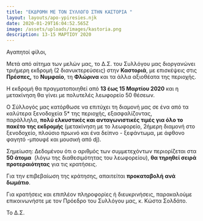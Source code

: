 ```yaml
---
title: "ΕΚΔΡΟΜΗ ΜΕ ΤΟΝ ΣΥΛΛΟΓΟ ΣΤΗΝ ΚΑΣΤΟΡΙΑ "
layout: layouts/apo-ypiresies.njk
date: 2020-01-29T16:04:52.565Z
image: /assets/uploads/images/kastoria.png
description: 13-15 ΜΑΡΤΙΟΥ 2020
---
```

Αγαπητοί φίλοι,

Μετά από αίτημα των μελών μας, το Δ.Σ. του Συλλόγου μας διοργανώνει τριήμερη εκδρομή (2 διανυκτερεύσεις) στην **Καστοριά**, με επισκέψεις στις **Πρέσπες,** το **Νυμφαίο**, τη **Φλώρινα** και τα άλλα αξιοθέατα της περιοχής.

Η εκδρομή θα πραγματοποιηθεί από **13 έως 15 Μαρτίου 2020** και η μετακίνηση θα γίνει με πολυτελές λεωφορείο 50 θέσεων.

Ο Σύλλογός μας κατόρθωσε να επιτύχει τη διαμονή μας σε ένα από τα καλύτερα ξενοδοχεία 5* της περιοχής, εξασφαλίζοντας, παράλληλα, **πολύ ελκυστικές και ανταγωνιστικές τιμές για όλο το πακέτο της εκδρομής** (μετακίνηση με το λεωφορείο, 2ήμερη διαμονή στο ξενοδοχείο, πλούσιο πρωινό και ένα δείπνο - ξεφάντωμα, με άφθονο φαγητό -μπουφέ και μουσική από dj).

Σημείωση: Δεδομένου ότι ο αριθμός των συμμετεχόντων περιορίζεται στα **50 άτομα**  (λόγω της διαθεσιμότητας του λεωφορείου), **θα τηρηθεί σειρά προτεραιότητας** για τις κρατήσεις. 

Για την επιβεβαίωση της κράτησης, απαιτείται **προκαταβολή** **ανά δωμάτιο**.

Για κρατήσεις και επιπλέον πληροφορίες ή διευκρινήσεις, παρακαλούμε επικοινωνήστε με τον Πρόεδρο του Συλλόγου μας, κ. Κώστα Σολδάτο.

Το Δ.Σ.